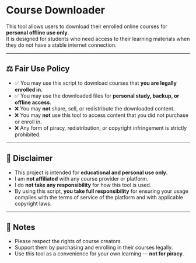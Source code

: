 # Course Downloader

This tool allows users to download their enrolled online courses for **personal offline use only**.  
It is designed for students who need access to their learning materials when they do not have a stable internet connection.

---

## ⚖️ Fair Use Policy

- ✅ You may use this script to download courses that **you are legally enrolled in**.  
- ✅ You may use the downloaded files for **personal study, backup, or offline access**.  
- ❌ You may **not** share, sell, or redistribute the downloaded content.  
- ❌ You may **not** use this tool to access content that you did not purchase or enroll in.  
- ❌ Any form of piracy, redistribution, or copyright infringement is strictly prohibited.

---

## 📜 Disclaimer

- This project is intended for **educational and personal use only**.  
- I am **not affiliated** with any course provider or platform.  
- I do **not take any responsibility** for how this tool is used.  
- By using this script, **you take full responsibility** for ensuring your usage complies with the terms of service of the platform and with applicable copyright laws.

---

## 🚀 Notes

- Please respect the rights of course creators.  
- Support them by purchasing and enrolling in their courses legally.  
- Use this tool as a convenience for your own learning — **not for piracy**.
